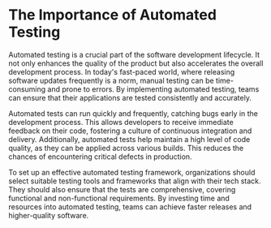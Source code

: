 # The Importance of Automated Testing

Automated testing is a crucial part of the software development lifecycle. It not only enhances the quality of the product but also accelerates the overall development process. In today's fast-paced world, where releasing software updates frequently is a norm, manual testing can be time-consuming and prone to errors. By implementing automated testing, teams can ensure that their applications are tested consistently and accurately.

Automated tests can run quickly and frequently, catching bugs early in the development process. This allows developers to receive immediate feedback on their code, fostering a culture of continuous integration and delivery. Additionally, automated tests help maintain a high level of code quality, as they can be applied across various builds. This reduces the chances of encountering critical defects in production.

To set up an effective automated testing framework, organizations should select suitable testing tools and frameworks that align with their tech stack. They should also ensure that the tests are comprehensive, covering functional and non-functional requirements. By investing time and resources into automated testing, teams can achieve faster releases and higher-quality software.